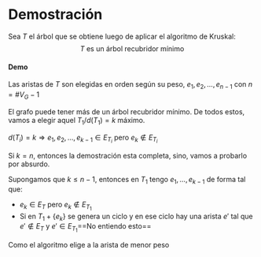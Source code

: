 # Demostración

Sea $T$ el árbol que se obtiene luego de aplicar el algoritmo de Kruskal:
$$
T \text{ es un árbol recubridor mínimo }
$$

#### Demo

Las aristas de $T$ son elegidas en orden según su peso,  $e_1,e_2,\dots,e_{n-1}$ con $n= \#V_G-1$

El grafo puede tener más de un árbol recubridor mínimo. De todos estos, vamos a elegir aquel $T_1/ d(T_1)=k$ máximo. 

$d(T_i) = k \Rightarrow e_1,e_2,\dots,e_{k-1} \in E_{T_i}$ pero $e_k \not \in E_{T_i}$

Si $k=n$, entonces la demostración esta completa, sino, vamos a probarlo por absurdo.

Supongamos que $k \le n-1$, entonces en $T_1$ tengo $e_1,\dots,e_{k-1}$ de forma tal que:

- $e_k \in E_T$ pero $e_k \not \in E_{T_1}$
- Si en $T_1 + \{e_k\}$ se genera un ciclo y en ese ciclo hay una arista $e'$ tal que $e'\not \in E_T$ y $e'\in E_{T_1}$==No entiendo esto==

Como el algoritmo elige a la arista de menor peso

